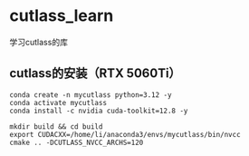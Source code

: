 # cutlass_learn

学习cutlass的库

## cutlass的安装（RTX 5060Ti）

```
conda create -n mycutlass python=3.12 -y
conda activate mycutlass
conda install -c nvidia cuda-toolkit=12.8 -y

mkdir build && cd build
export CUDACXX=/home/li/anaconda3/envs/mycutlass/bin/nvcc
cmake .. -DCUTLASS_NVCC_ARCHS=120
```
